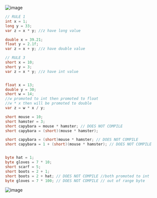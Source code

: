 ![image](https://github.com/codeeMadness/ocp-829-focus/assets/102911684/c8a21bba-e96b-4a2c-b722-995dd8768dc1)


```java
// RULE 1
int x = 1;
long y = 33;
var z = x * y; //z have long value

double x = 39.21;
float y = 2.1f;
var z = x + y; //z have double value
```

```java
// RULE 3
short x = 10;
short y = 3;
var z = x * y; //z have int value


float x = 13;
double y = 30;
short w = 14;
//w promoted to int then promoted to float
//w * x then will be promoted to double
var z = w * x / y; 

short mouse = 10;
short hamster = 3;
short capybara = mouse * hamster; // DOES NOT COMPILE
short capybara = (short)(mouse * hamster);

short capybara = (short)mouse * hamster; // DOES NOT COMPILE
short capybara = 1 + (short)(mouse * hamster); // DOES NOT COMPILE


byte hat = 1;
byte gloves = 7 * 10;
short scarf = 5;
short boots = 2 + 1;
short boots = 2 + hat; // DOES NOT COMPILE //both promoted to int
byte gloves = 7 * 100; // DOES NOT COMPILE // out of range byte
```

![image](https://github.com/codeeMadness/ocp-829-focus/assets/102911684/63341b68-d0dc-4aef-b1a4-cdef052c0cb9)

